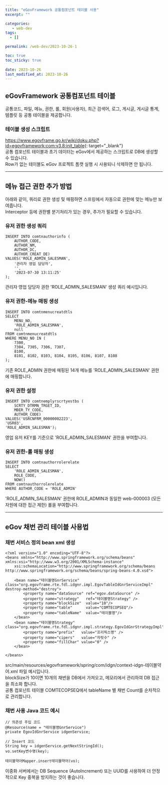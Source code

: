 ```yaml
---
title: "eGovFramework 공통컴포넌트 테이블 사용"
excerpt: ""

categories:
   - web-dev
tags:
  - []

permalink: /web-dev/2023-10-26-1

toc: true
toc_sticky: true
 
date: 2023-10-26
last_modified_at: 2023-10-26
---
```


## eGovFramework 공통컴포넌트 테이블

공통코드, 파일, 메뉴, 권한, 롤, 회원(사용자), 최근 검색어, 로그, 게시글, 게시글 통계, 템플릿 등 공통 테이블을 제공합니다.

### 테이블 생성 스크립트
<https://www.egovframe.go.kr/wiki/doku.php?id=egovframework:com:v3.8:init_table>{: target="_blank"}  
공통 컴포넌트 테이블과 초기 데이터는 eGov에서 제공하는 스크립트로 DB에 생성할 수 있습니다.  
Row가 없는 테이블도 eGov 프로젝트 톰캣 실행 시 사용되니 삭제하면 안 됩니다.

---

## 메뉴 접근 권한 추가 방법

아래와 같이, 쿼리로 권한 생성 및 매핑하면 스프링에서 자동으로 권한에 맞는 메뉴만 보여줍니다.  
Interceptor 등에 권한별 분기처리가 있는 경우, 추가가 필요할 수 있습니다.

### 유저 권한 생성 쿼리
```
INSERT INTO comtnauthorinfo (
	AUTHOR_CODE,
	AUTHOR_NM,
	AUTHOR_DC,
	AUTHOR_CREAT_DE)
VALUES('ROLE_ADMIN_SALESMAN',
	'관리자 영업 담당자',
	'',
	'2023-07-30 13:11:25'
);
```
관리자 영업 담당자 권한 'ROLE_ADMIN_SALESMAN' 생성 쿼리 예시입니다.

### 유저 권한-메뉴 매핑 생성
```
INSERT INTO comtnmenucreatdtls
SELECT
	MENU_NO,
	'ROLE_ADMIN_SALESMAN',
	null
FROM comtnmenucreatdtls
WHERE MENU_NO IN (
	7300,
	7304, 7305, 7306, 7307,
	8100,
	8101, 8102, 8103, 8104, 8105, 8106, 8107, 8108
);
```
기존 ROLE_ADMIN 권한에 매핑된 14개 메뉴를 'ROLE_ADMIN_SALESMAN' 권한에 매핑합니다.

### 유저 권한 설정
```
INSERT INTO comtnemplyrscrtyestbs (
	SCRTY_DTRMN_TRGET_ID,
	MBER_TY_CODE,
	AUTHOR_CODE)
VALUES('USRCNFRM_00000002223',
'USR03',
'ROLE_ADMIN_SALESMAN');
```
영업 유저 KEY를 기준으로 'ROLE_ADMIN_SALESMAN' 권한을 부여합니다.

### 유저 권한-롤 매핑 생성
```
INSERT INTO comtnauthorrolerelate
SELECT 
	'ROLE_ADMIN_SALESMAN',
	ROLE_CODE,
	NOW()
FROM comtnauthorrolerelate
WHERE AUTHOR_CODE = 'ROLE_ADMIN'
```
'ROLE_ADMIN_SALESMAN' 권한에 ROLE_ADMIN과 동일한 web-000003 (모든 자원에 대한 접근 제한) 롤을 부여합니다.

---

## eGov 채번 관리 테이블 사용법

### 채번 서비스 정의 bean xml 생성
```
<?xml version="1.0" encoding="UTF-8"?>
<beans xmlns="http://www.springframework.org/schema/beans" xmlns:xsi="http://www.w3.org/2001/XMLSchema-instance"
    xsi:schemaLocation="http://www.springframework.org/schema/beans http://www.springframework.org/schema/beans/spring-beans-4.0.xsd">

    <bean name="테이블명GnrService" class="org.egovframe.rte.fdl.idgnr.impl.EgovTableIdGnrServiceImpl" destroy-method="destroy">
        <property name="dataSource" ref="egov.dataSource" />
        <property name="strategy"   ref="테이블명Strategy" />
        <property name="blockSize"  value="10"/>
        <property name="table"      value="COMTECOPSEQ"/>
        <property name="tableName"  value="테이블명"/>
    </bean>
    <bean name="테이블명Strategy" class="org.egovframe.rte.fdl.idgnr.impl.strategy.EgovIdGnrStrategyImpl">
        <property name="prefix"   value="프리픽스명" />
        <property name="cipers"   value="자릿수" />
        <property name="fillChar" value="0" />
    </bean>
	
</beans>
```
src/main/resources/egovframework/spring/com/idgn/context-idgn-테이블약어.xml 파일 예시입니다.  
blockSize가 10이면 10개의 채번을 DB에서 가져오고, 메모리에서 관리하여 DB 접근을 최소화 합니다.  
공통 컴포넌트 테이블 COMTECOPSEQ에서 tableName 별 채번 Count를 순차적으로 관리합니다.

### 채번 사용 Java 코드 예시
```
// 의존성 주입 코드
@Resource(name = "테이블명GnrService")
private EgovIdGnrService idgenService;

// Insert 코드
String key = idgenService.getNextStringId();
vo.setKey변수명(key);

테이블약어Mapper.insert테이블약어(vo);
```
이중화 서버에서는 DB Sequence (AutoIncrement) 또는 UUID를 사용하여 더 안정적으로 Key 중복을 방지하는 것이 좋습니다.

